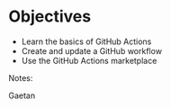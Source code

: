 <!-- .slide: -->

# Objectives

* Learn the basics of GitHub Actions
* Create and update a GitHub workflow
* Use the GitHub Actions marketplace

Notes:

Gaetan
